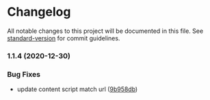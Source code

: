 # Changelog

All notable changes to this project will be documented in this file. See [standard-version](https://github.com/conventional-changelog/standard-version) for commit guidelines.

### 1.1.4 (2020-12-30)


### Bug Fixes

* update content script match url ([9b958db](https://github.com/tri613/niconico-comment-opacifier/commit/9b958db87cb10c9e73ba3c6bffcc2d3d5b95f699))
